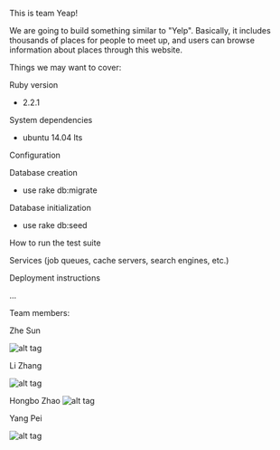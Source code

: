This is team Yeap!

We are going to build something similar to "Yelp". Basically, it includes thousands of places for people to meet up, and users can browse information about places through this website.


Things we may want to cover:

Ruby version
* 2.2.1

System dependencies
* ubuntu 14.04 lts

Configuration

Database creation
* use rake db:migrate

Database initialization
* use rake db:seed

How to run the test suite

Services (job queues, cache servers, search engines, etc.)

Deployment instructions

...

Team members:

Zhe Sun

![alt tag](https://cloud.githubusercontent.com/assets/6157306/7097984/03f57aea-df90-11e4-8278-4117e3d90f15.jpg)

Li Zhang

![alt tag](https://cloud.githubusercontent.com/assets/6157306/7098082/ece9abf4-df90-11e4-9844-1b5eb7582666.jpg)

Hongbo Zhao
![alt tag](https://cloud.githubusercontent.com/assets/6157306/7098355/640df836-df94-11e4-954c-36e3c8b3cf36.jpg)

Yang Pei

![alt tag](https://cloud.githubusercontent.com/assets/6157306/7098027/63efd53a-df90-11e4-8c61-c5f35edc105c.jpg)



